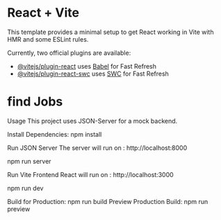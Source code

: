 # React + Vite

This template provides a minimal setup to get React working in Vite with HMR and some ESLint rules.

Currently, two official plugins are available:

- [@vitejs/plugin-react](https://github.com/vitejs/vite-plugin-react/blob/main/packages/plugin-react/README.md) uses [Babel](https://babeljs.io/) for Fast Refresh
- [@vitejs/plugin-react-swc](https://github.com/vitejs/vite-plugin-react-swc) uses [SWC](https://swc.rs/) for Fast Refresh
# find Jobs 
Usage
This project uses JSON-Server for a mock backend.

Install Dependencies: npm install
  
Run JSON Server
  The server will run on : http://localhost:8000

npm run server

Run Vite Frontend
React will run on : http://localhost:3000

npm run dev

Build for Production: npm run build
Preview Production Build: npm run preview
